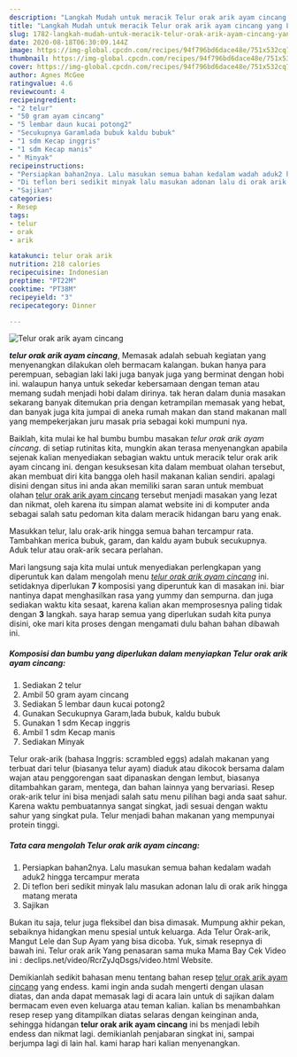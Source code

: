 ```yaml
---
description: "Langkah Mudah untuk meracik Telur orak arik ayam cincang yang Lezat Sekali"
title: "Langkah Mudah untuk meracik Telur orak arik ayam cincang yang Lezat Sekali"
slug: 1782-langkah-mudah-untuk-meracik-telur-orak-arik-ayam-cincang-yang-lezat-sekali
date: 2020-08-18T06:30:09.144Z
image: https://img-global.cpcdn.com/recipes/94f796bd6dace48e/751x532cq70/telur-orak-arik-ayam-cincang-foto-resep-utama.jpg
thumbnail: https://img-global.cpcdn.com/recipes/94f796bd6dace48e/751x532cq70/telur-orak-arik-ayam-cincang-foto-resep-utama.jpg
cover: https://img-global.cpcdn.com/recipes/94f796bd6dace48e/751x532cq70/telur-orak-arik-ayam-cincang-foto-resep-utama.jpg
author: Agnes McGee
ratingvalue: 4.6
reviewcount: 4
recipeingredient:
- "2 telur"
- "50 gram ayam cincang"
- "5 lembar daun kucai potong2"
- "Secukupnya Garamlada bubuk kaldu bubuk"
- "1 sdm Kecap inggris"
- "1 sdm Kecap manis"
- " Minyak"
recipeinstructions:
- "Persiapkan bahan2nya. Lalu masukan semua bahan kedalam wadah aduk2 hingga tercampur merata"
- "Di teflon beri sedikit minyak lalu masukan adonan lalu di orak arik hingga matang merata"
- "Sajikan"
categories:
- Resep
tags:
- telur
- orak
- arik

katakunci: telur orak arik 
nutrition: 218 calories
recipecuisine: Indonesian
preptime: "PT22M"
cooktime: "PT38M"
recipeyield: "3"
recipecategory: Dinner

---
```



![Telur orak arik ayam cincang](https://img-global.cpcdn.com/recipes/94f796bd6dace48e/751x532cq70/telur-orak-arik-ayam-cincang-foto-resep-utama.jpg)

<b><i>telur orak arik ayam cincang</i></b>, Memasak adalah sebuah kegiatan yang menyenangkan dilakukan oleh bermacam kalangan. bukan hanya para perempuan, sebagian laki laki juga banyak juga yang berminat dengan hobi ini. walaupun hanya untuk sekedar kebersamaan dengan teman atau memang sudah menjadi hobi dalam dirinya. tak heran dalam dunia masakan sekarang banyak ditemukan pria dengan ketrampilan memasak yang hebat, dan banyak juga kita jumpai di aneka rumah makan dan stand makanan mall yang mempekerjakan juru masak pria sebagai koki mumpuni nya.

Baiklah, kita mulai ke hal bumbu bumbu masakan <i>telur orak arik ayam cincang</i>. di setiap rutinitas kita, mungkin akan terasa menyenangkan apabila sejenak kalian menyediakan sebagian waktu untuk meracik telur orak arik ayam cincang ini. dengan kesuksesan kita dalam membuat olahan tersebut, akan membuat diri kita bangga oleh hasil makanan kalian sendiri. apalagi disini dengan situs ini anda akan memiliki saran saran untuk membuat olahan <u>telur orak arik ayam cincang</u> tersebut menjadi masakan yang lezat dan nikmat, oleh karena itu simpan alamat website ini di komputer anda sebagai salah satu pedoman kita dalam meracik hidangan baru yang enak.

Masukkan telur, lalu orak-arik hingga semua bahan tercampur rata. Tambahkan merica bubuk, garam, dan kaldu ayam bubuk secukupnya. Aduk telur atau orak-arik secara perlahan.


Mari langsung saja kita mulai untuk menyediakan perlengkapan yang diperuntuk kan dalam mengolah menu <u><i>telur orak arik ayam cincang</i></u> ini. setidaknya diperlukan <b>7</b> komposisi yang diperuntuk kan di masakan ini. biar nantinya dapat menghasilkan rasa yang yummy dan sempurna. dan juga sediakan waktu kita sesaat, karena kalian akan memprosesnya paling tidak dengan <b>3</b> langkah. saya harap semua yang diperlukan sudah kita punya disini, oke mari kita proses dengan mengamati dulu bahan bahan dibawah ini.

<!--inarticleads1-->

##### Komposisi dan bumbu yang diperlukan dalam menyiapkan Telur orak arik ayam cincang:

1. Sediakan 2 telur
1. Ambil 50 gram ayam cincang
1. Sediakan 5 lembar daun kucai potong2
1. Gunakan Secukupnya Garam,lada bubuk, kaldu bubuk
1. Gunakan 1 sdm Kecap inggris
1. Ambil 1 sdm Kecap manis
1. Sediakan  Minyak


Telur orak-arik (bahasa Inggris: scrambled eggs) adalah makanan yang terbuat dari telur (biasanya telur ayam) diaduk atau dikocok bersama dalam wajan atau penggorengan saat dipanaskan dengan lembut, biasanya ditambahkan garam, mentega, dan bahan lainnya yang bervariasi. Resep orak-arik telur ini bisa menjadi salah satu menu pilihan bagi anda saat sahur. Karena waktu pembuatannya sangat singkat, jadi sesuai dengan waktu sahur yang singkat pula. Telur menjadi bahan makanan yang mempunyai protein tinggi. 

<!--inarticleads2-->

##### Tata cara mengolah Telur orak arik ayam cincang:

1. Persiapkan bahan2nya. Lalu masukan semua bahan kedalam wadah aduk2 hingga tercampur merata
1. Di teflon beri sedikit minyak lalu masukan adonan lalu di orak arik hingga matang merata
1. Sajikan


Bukan itu saja, telur juga fleksibel dan bisa dimasak. Mumpung akhir pekan, sebaiknya hidangkan menu spesial untuk keluarga. Ada Telur Orak-arik, Mangut Lele dan Sup Ayam yang bisa dicoba. Yuk, simak resepnya di bawah ini. Telur orak arik Yang penasaran sama muka Mama Bay Cek Video ini : declips.net/video/RcrZyJqDsgs/video.html Website. 

Demikianlah sedikit bahasan menu tentang bahan resep <u>telur orak arik ayam cincang</u> yang endess. kami ingin anda sudah mengerti dengan ulasan diatas, dan anda dapat memasak lagi di acara lain untuk di sajikan dalam bermacam even even keluarga atau teman kalian. kalian bs menambahkan resep resep yang ditampilkan diatas selaras dengan keinginan anda, sehingga hidangan <b>telur orak arik ayam cincang</b> ini bs menjadi lebih endess dan nikmat lagi. demikianlah penjabaran singkat ini, sampai berjumpa lagi di lain hal. kami harap hari kalian menyenangkan.
